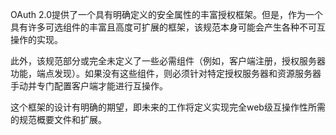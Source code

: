 OAuth 2.0提供了一个具有明确定义的安全属性的丰富授权框架。但是，作为一个具有许多可选组件的丰富且高度可扩展的框架，该规范本身可能会产生各种不可互操作的实现。

此外，该规范部分或完全未定义了一些必需组件（例如，客户端注册，授权服务器功能，端点发现）。如果没有这些组件，则必须针对特定授权服务器和资源服务器手动并专门配置客户端才能进行互操作。

这个框架的设计有明确的期望，即未来的工作将定义实现完全web级互操作性所需的规范概要文件和扩展。


